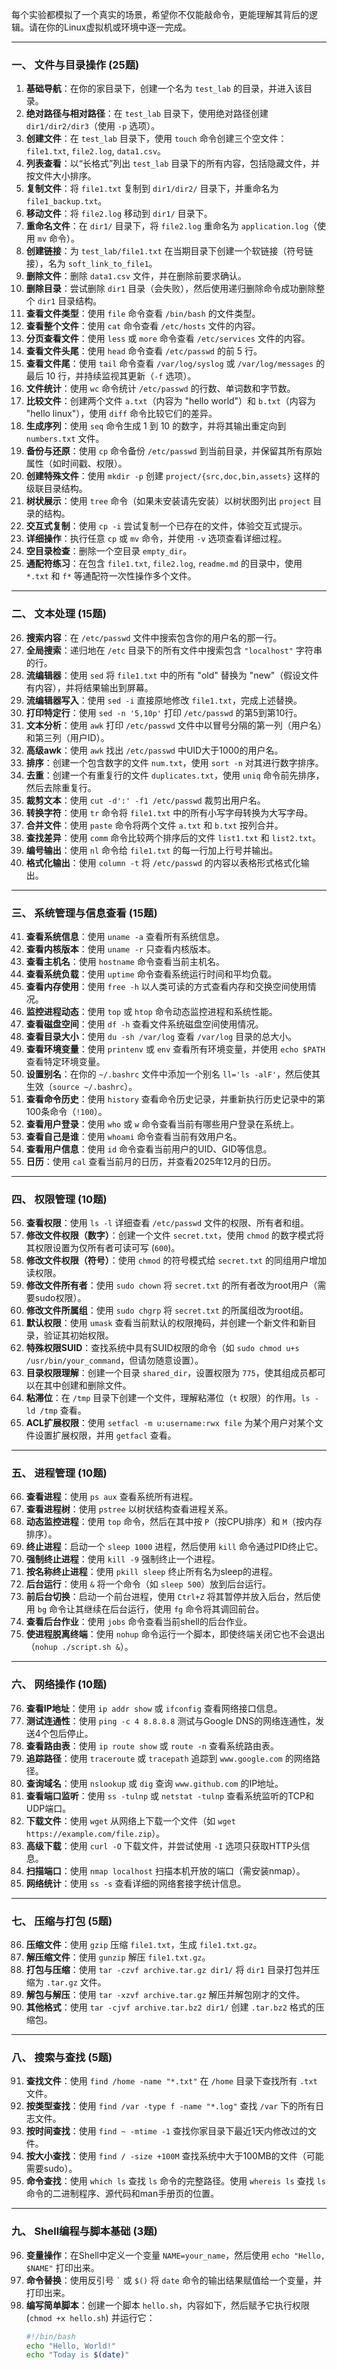 每个实验都模拟了一个真实的场景，希望你不仅能敲命令，更能理解其背后的逻辑。请在你的Linux虚拟机或环境中逐一完成。

---

### **一、 文件与目录操作 (25题)**

1.  **基础导航**：在你的家目录下，创建一个名为 `test_lab` 的目录，并进入该目录。
2.  **绝对路径与相对路径**：在 `test_lab` 目录下，使用绝对路径创建 `dir1/dir2/dir3`（使用 `-p` 选项）。
3.  **创建文件**：在 `test_lab` 目录下，使用 `touch` 命令创建三个空文件：`file1.txt`, `file2.log`, `data1.csv`。
4.  **列表查看**：以“长格式”列出 `test_lab` 目录下的所有内容，包括隐藏文件，并按文件大小排序。
5.  **复制文件**：将 `file1.txt` 复制到 `dir1/dir2/` 目录下，并重命名为 `file1_backup.txt`。
6.  **移动文件**：将 `file2.log` 移动到 `dir1/` 目录下。
7.  **重命名文件**：在 `dir1/` 目录下，将 `file2.log` 重命名为 `application.log`（使用 `mv` 命令）。
8.  **创建链接**：为 `test_lab/file1.txt` 在当期目录下创建一个软链接（符号链接），名为 `soft_link_to_file1`。
9.  **删除文件**：删除 `data1.csv` 文件，并在删除前要求确认。
10. **删除目录**：尝试删除 `dir1` 目录（会失败），然后使用递归删除命令成功删除整个 `dir1` 目录结构。
11. **查看文件类型**：使用 `file` 命令查看 `/bin/bash` 的文件类型。
12. **查看整个文件**：使用 `cat` 命令查看 `/etc/hosts` 文件的内容。
13. **分页查看文件**：使用 `less` 或 `more` 命令查看 `/etc/services` 文件的内容。
14. **查看文件头尾**：使用 `head` 命令查看 `/etc/passwd` 的前 5 行。
15. **查看文件尾**：使用 `tail` 命令查看 `/var/log/syslog` 或 `/var/log/messages` 的最后 10 行，并持续监视其更新（`-f` 选项）。
16. **文件统计**：使用 `wc` 命令统计 `/etc/passwd` 的行数、单词数和字节数。
17. **比较文件**：创建两个文件 `a.txt`（内容为 "hello world"）和 `b.txt`（内容为 "hello linux"），使用 `diff` 命令比较它们的差异。
18. **生成序列**：使用 `seq` 命令生成 1 到 10 的数字，并将其输出重定向到 `numbers.txt` 文件。
19. **备份与还原**：使用 `cp` 命令备份 `/etc/passwd` 到当前目录，并保留其所有原始属性（如时间戳、权限）。
20. **创建特殊文件**：使用 `mkdir -p` 创建 `project/{src,doc,bin,assets}` 这样的级联目录结构。
21. **树状展示**：使用 `tree` 命令（如果未安装请先安装）以树状图列出 `project` 目录的结构。
22. **交互式复制**：使用 `cp -i` 尝试复制一个已存在的文件，体验交互式提示。
23. **详细操作**：执行任意 `cp` 或 `mv` 命令，并使用 `-v` 选项查看详细过程。
24. **空目录检查**：删除一个空目录 `empty_dir`。
25. **通配符练习**：在包含 `file1.txt`, `file2.log`, `readme.md` 的目录中，使用 `*.txt` 和 `f*` 等通配符一次性操作多个文件。

---

### **二、 文本处理 (15题)**

26. **搜索内容**：在 `/etc/passwd` 文件中搜索包含你的用户名的那一行。
27. **全局搜索**：递归地在 `/etc` 目录下的所有文件中搜索包含 `"localhost"` 字符串的行。
28. **流编辑器**：使用 `sed` 将 `file1.txt` 中的所有 "old" 替换为 "new"（假设文件有内容），并将结果输出到屏幕。
29. **流编辑器写入**：使用 `sed -i` 直接原地修改 `file1.txt`，完成上述替换。
30. **打印特定行**：使用 `sed -n '5,10p'` 打印 `/etc/passwd` 的第5到第10行。
31. **文本分析**：使用 `awk` 打印 `/etc/passwd` 文件中以冒号分隔的第一列（用户名）和第三列（用户ID）。
32. **高级awk**：使用 `awk` 找出 `/etc/passwd` 中UID大于1000的用户名。
33. **排序**：创建一个包含数字的文件 `num.txt`，使用 `sort -n` 对其进行数字排序。
34. **去重**：创建一个有重复行的文件 `duplicates.txt`，使用 `uniq` 命令前先排序，然后去除重复行。
35. **裁剪文本**：使用 `cut -d':' -f1 /etc/passwd` 裁剪出用户名。
36. **转换字符**：使用 `tr` 命令将 `file1.txt` 中的所有小写字母转换为大写字母。
37. **合并文件**：使用 `paste` 命令将两个文件 `a.txt` 和 `b.txt` 按列合并。
38. **查找差异**：使用 `comm` 命令比较两个排序后的文件 `list1.txt` 和 `list2.txt`。
39. **编号输出**：使用 `nl` 命令给 `file1.txt` 的每一行加上行号并输出。
40. **格式化输出**：使用 `column -t` 将 `/etc/passwd` 的内容以表格形式格式化输出。

---

### **三、 系统管理与信息查看 (15题)**

41. **查看系统信息**：使用 `uname -a` 查看所有系统信息。
42. **查看内核版本**：使用 `uname -r` 只查看内核版本。
43. **查看主机名**：使用 `hostname` 命令查看当前主机名。
44. **查看系统负载**：使用 `uptime` 命令查看系统运行时间和平均负载。
45. **查看内存使用**：使用 `free -h` 以人类可读的方式查看内存和交换空间使用情况。
46. **监控进程动态**：使用 `top` 或 `htop` 命令动态监控进程和系统性能。
47. **查看磁盘空间**：使用 `df -h` 查看文件系统磁盘空间使用情况。
48. **查看目录大小**：使用 `du -sh /var/log` 查看 `/var/log` 目录的总大小。
49. **查看环境变量**：使用 `printenv` 或 `env` 查看所有环境变量，并使用 `echo $PATH` 查看特定环境变量。
50. **设置别名**：在你的 `~/.bashrc` 文件中添加一个别名 `ll='ls -alF'`，然后使其生效（`source ~/.bashrc`）。
51. **查看命令历史**：使用 `history` 查看命令历史记录，并重新执行历史记录中的第100条命令（`!100`）。
52. **查看用户登录**：使用 `who` 或 `w` 命令查看当前有哪些用户登录在系统上。
53. **查看自己是谁**：使用 `whoami` 命令查看当前有效用户名。
54. **查看用户信息**：使用 `id` 命令查看当前用户的UID、GID等信息。
55. **日历**：使用 `cal` 查看当前月的日历，并查看2025年12月的日历。

---

### **四、 权限管理 (10题)**

56. **查看权限**：使用 `ls -l` 详细查看 `/etc/passwd` 文件的权限、所有者和组。
57. **修改文件权限（数字）**：创建一个文件 `secret.txt`，使用 `chmod` 的数字模式将其权限设置为仅所有者可读可写 (`600`)。
58. **修改文件权限（符号）**：使用 `chmod` 的符号模式给 `secret.txt` 的同组用户增加读权限。
59. **修改文件所有者**：使用 `sudo chown` 将 `secret.txt` 的所有者改为root用户（需要sudo权限）。
60. **修改文件所属组**：使用 `sudo chgrp` 将 `secret.txt` 的所属组改为root组。
61. **默认权限**：使用 `umask` 查看当前默认的权限掩码，并创建一个新文件和新目录，验证其初始权限。
62. **特殊权限SUID**：查找系统中具有SUID权限的命令（如 `sudo chmod u+s /usr/bin/your_command`，但请勿随意设置）。
63. **目录权限理解**：创建一个目录 `shared_dir`，设置权限为 `775`，使其组成员都可以在其中创建和删除文件。
64. **粘滞位**：在 `/tmp` 目录下创建一个文件，理解粘滞位（`t` 权限）的作用。`ls -ld /tmp` 查看。
65. **ACL扩展权限**：使用 `setfacl -m u:username:rwx file` 为某个用户对某个文件设置扩展权限，并用 `getfacl` 查看。

---

### **五、 进程管理 (10题)**

66. **查看进程**：使用 `ps aux` 查看系统所有进程。
67. **查看进程树**：使用 `pstree` 以树状结构查看进程关系。
68. **动态监控进程**：使用 `top` 命令，然后在其中按 `P`（按CPU排序）和 `M`（按内存排序）。
69. **终止进程**：启动一个 `sleep 1000` 进程，然后使用 `kill` 命令通过PID终止它。
70. **强制终止进程**：使用 `kill -9` 强制终止一个进程。
71. **按名称终止进程**：使用 `pkill sleep` 终止所有名为sleep的进程。
72. **后台运行**：使用 `&` 将一个命令（如 `sleep 500`）放到后台运行。
73. **前后台切换**：启动一个前台进程，使用 `Ctrl+Z` 将其暂停并放入后台，然后使用 `bg` 命令让其继续在后台运行，使用 `fg` 命令将其调回前台。
74. **查看后台作业**：使用 `jobs` 命令查看当前shell的后台作业。
75. **使进程脱离终端**：使用 `nohup` 命令运行一个脚本，即使终端关闭它也不会退出（`nohup ./script.sh &`）。

---

### **六、 网络操作 (10题)**

76. **查看IP地址**：使用 `ip addr show` 或 `ifconfig` 查看网络接口信息。
77. **测试连通性**：使用 `ping -c 4 8.8.8.8` 测试与Google DNS的网络连通性，发送4个包后停止。
78. **查看路由表**：使用 `ip route show` 或 `route -n` 查看系统路由表。
79. **追踪路径**：使用 `traceroute` 或 `tracepath` 追踪到 `www.google.com` 的网络路径。
80. **查询域名**：使用 `nslookup` 或 `dig` 查询 `www.github.com` 的IP地址。
81. **查看端口监听**：使用 `ss -tulnp` 或 `netstat -tulnp` 查看系统监听的TCP和UDP端口。
82. **下载文件**：使用 `wget` 从网络上下载一个文件（如 `wget https://example.com/file.zip`）。
83. **高级下载**：使用 `curl -O` 下载文件，并尝试使用 `-I` 选项只获取HTTP头信息。
84. **扫描端口**：使用 `nmap localhost` 扫描本机开放的端口（需安装nmap）。
85. **网络统计**：使用 `ss -s` 查看详细的网络套接字统计信息。

---

### **七、 压缩与打包 (5题)**

86. **压缩文件**：使用 `gzip` 压缩 `file1.txt`，生成 `file1.txt.gz`。
87. **解压缩文件**：使用 `gunzip` 解压 `file1.txt.gz`。
88. **打包与压缩**：使用 `tar -czvf archive.tar.gz dir1/` 将 `dir1` 目录打包并压缩为 `.tar.gz` 文件。
89. **解包与解压**：使用 `tar -xzvf archive.tar.gz` 解压并解包刚才的文件。
90. **其他格式**：使用 `tar -cjvf archive.tar.bz2 dir1/` 创建 `.tar.bz2` 格式的压缩包。

---

### **八、 搜索与查找 (5题)**

91. **查找文件**：使用 `find /home -name "*.txt"` 在 `/home` 目录下查找所有 `.txt` 文件。
92. **按类型查找**：使用 `find /var -type f -name "*.log"` 查找 `/var` 下的所有日志文件。
93. **按时间查找**：使用 `find ~ -mtime -1` 查找你家目录下最近1天内修改过的文件。
94. **按大小查找**：使用 `find / -size +100M` 查找系统中大于100MB的文件（可能需要sudo）。
95. **命令查找**：使用 `which ls` 查找 `ls` 命令的完整路径。使用 `whereis ls` 查找 `ls` 命令的二进制程序、源代码和man手册页的位置。

---

### **九、 Shell编程与脚本基础 (3题)**

96. **变量操作**：在Shell中定义一个变量 `NAME=your_name`，然后使用 `echo "Hello, $NAME"` 打印出来。
97. **命令替换**：使用反引号 `` ` `` 或 `$()` 将 `date` 命令的输出结果赋值给一个变量，并打印出来。
98. **编写简单脚本**：创建一个脚本 `hello.sh`，内容如下，然后赋予它执行权限 (`chmod +x hello.sh`) 并运行它：
    ```bash
    #!/bin/bash
    echo "Hello, World!"
    echo "Today is $(date)"
    ```
